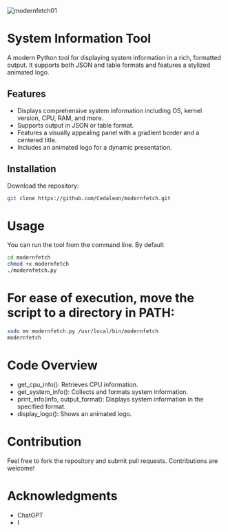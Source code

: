 ![modernfetch01](https://github.com/user-attachments/assets/ad28a005-2b3a-4834-a0c0-4c3b43c59abc)

# System Information Tool

A modern Python tool for displaying system information in a rich, formatted output. It supports both JSON and table formats and features a stylized animated logo.

## Features

- Displays comprehensive system information including OS, kernel version, CPU, RAM, and more.
- Supports output in JSON or table format.
- Features a visually appealing panel with a gradient border and a centered title.
- Includes an animated logo for a dynamic presentation.

## Installation

Download the repository:

```bash
git clone https://github.com/Cedaleon/modernfetch.git
```

# Usage
You can run the tool from the command line. By default
```bash
cd modernfetch
chmod +x modernfetch
./modernfetch.py
```
# For ease of execution, move the script to a directory in PATH:
```bash
sudo mv modernfetch.py /usr/local/bin/modernfetch
modernfetch
```

# Code Overview
- get_cpu_info(): Retrieves CPU information.
- get_system_info(): Collects and formats system information.
- print_info(info, output_format): Displays system information in the specified format.
- display_logo(): Shows an animated logo.

# Contribution
Feel free to fork the repository and submit pull requests. Contributions are welcome!

# Acknowledgments
- ChatGPT
- I







